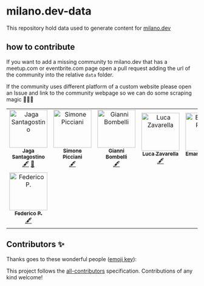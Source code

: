 # milano.dev-data

This repository hold data used to generate content for [milano.dev](https://milano.dev)

## how to contribute

If you want to add a missing community to milano.dev that has a meetup.com or eventbrite.com page open a pull request adding the url of the community into the relative `data` folder.

If the community uses different platform of a custom website please open an Issue and link to the community webpage so we can do some scraping magic 🧙‍♂️👀

<!-- ALL-CONTRIBUTORS-LIST:START - Do not remove or modify this section -->
<!-- prettier-ignore-start -->
<!-- markdownlint-disable -->
<table>
  <tr>
    <td align="center"><a href="http://jagascript.com"><img src="https://avatars0.githubusercontent.com/u/4562878?v=4" width="100px;" alt="Jaga Santagostino"/><br /><sub><b>Jaga Santagostino</b></sub></a><br /><a href="#content-kandros" title="Content">🖋</a> <a href="https://github.com/kandros/milano.dev-data/commits?author=kandros" title="Documentation">📖</a></td>
    <td align="center"><a href="http://zanzapla.net"><img src="https://avatars2.githubusercontent.com/u/3732011?v=4" width="100px;" alt="Simone Picciani"/><br /><sub><b>Simone Picciani</b></sub></a><br /><a href="#content-zanza00" title="Content">🖋</a></td>
    <td align="center"><a href="http://giannibombelli.it"><img src="https://avatars1.githubusercontent.com/u/3391010?v=4" width="100px;" alt="Gianni Bombelli"/><br /><sub><b>Gianni Bombelli</b></sub></a><br /><a href="#content-bombo82" title="Content">🖋</a></td>
    <td align="center"><a href="http://it.linkedin.com/in/lucazavarella"><img src="https://avatars1.githubusercontent.com/u/6104437?v=4" width="100px;" alt="Luca Zavarella"/><br /><sub><b>Luca Zavarella</b></sub></a><br /><a href="#content-lucazav" title="Content">🖋</a></td>
    <td align="center"><a href="https://www.linkedin.com/in/emanuel-russo"><img src="https://avatars3.githubusercontent.com/u/28240172?v=4" width="100px;" alt="Emanuel Russo"/><br /><sub><b>Emanuel Russo</b></sub></a><br /><a href="#content-emanuelr93" title="Content">🖋</a></td>
    <td align="center"><a href="https://github.com/Loghorn"><img src="https://avatars2.githubusercontent.com/u/2026182?v=4" width="100px;" alt="Alessandro Vergani"/><br /><sub><b>Alessandro Vergani</b></sub></a><br /><a href="#content-Loghorn" title="Content">🖋</a></td>
    <td align="center"><a href="https://github.com/Giuffre"><img src="https://avatars2.githubusercontent.com/u/1702559?v=4" width="100px;" alt="Angelo Giuffredi"/><br /><sub><b>Angelo Giuffredi</b></sub></a><br /><a href="#content-Giuffre" title="Content">🖋</a></td>
  </tr>
  <tr>
    <td align="center"><a href="http://www.federicopepe.com"><img src="https://avatars0.githubusercontent.com/u/6317270?v=4" width="100px;" alt="Federico P."/><br /><sub><b>Federico P.</b></sub></a><br /><a href="#content-federico-pepe" title="Content">🖋</a></td>
  </tr>
</table>

<!-- markdownlint-enable -->
<!-- prettier-ignore-end -->
<!-- ALL-CONTRIBUTORS-LIST:END -->

## Contributors ✨

Thanks goes to these wonderful people ([emoji key](https://allcontributors.org/docs/en/emoji-key)):

<!-- ALL-CONTRIBUTORS-LIST:START - Do not remove or modify this section -->
<!-- prettier-ignore-start -->
<!-- markdownlint-disable -->
<!-- markdownlint-enable -->
<!-- prettier-ignore-end -->

<!-- ALL-CONTRIBUTORS-LIST:END -->

This project follows the [all-contributors](https://github.com/all-contributors/all-contributors) specification. Contributions of any kind welcome!
